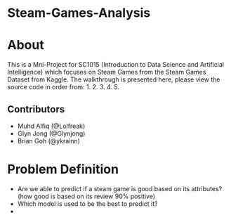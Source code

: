 # Steam-Games-Analysis
# About
This is a Mni-Project for SC1015 (Introduction to Data Science and Artificial Intelligence) which focuses on Steam Games from the Steam Games Dataset from Kaggle. The walkthrough is presented here, please view the source code in order from:
1.
2.
3.
4.
5.
## Contributors
- Muhd Alfiq (@Lolfreak)
- Glyn Jong (@Glynjong)
- Brian Goh (@ykrainn)
# Problem Definition
- Are we able to predict if a steam game is good based on its attributes? (how good is based on its review 90% positive)
- Which model is used to be the best to predict it?
- 
